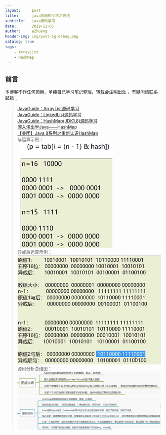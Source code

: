 ```yaml
---
layout:     post
title:      java容器相关学习总结
subtitle:   java源码学习
date:       2019-12-05
author:     aZhuang
header-img: img/post-bg-debug.png
catalog: true
tags:
    - ArrayList
    - HashMap
---
```


## 前言
本博客不作任何商用，单纯自己学习笔记整理，转载会注明出处 ，有疑问请联系邮箱；

> [JavaGuide：ArrayList源码学习](https://github.com/xiaoazhuang/JavaGuide/blob/master/docs/java/collection/ArrayList.md)  
> [JavaGuide：LinkedList源码学习](https://github.com/xiaoazhuang/JavaGuide/blob/master/docs/java/collection/LinkedList.md)  
> [JavaGuide：HashMap(JDK1.8)源码学习](https://github.com/xiaoazhuang/JavaGuide/blob/master/docs/java/collection/HashMap.md)  
> [深入浅出学Java——HashMap](https://blog.csdn.net/woshimaxiao1/article/details/83661464)  
> [【美团】Java 8系列之重新认识HashMap](https://zhuanlan.zhihu.com/p/21673805)  
与运算示例：  	
![Image text](https://raw.githubusercontent.com/xiaoazhuang/xiaoazhuang.github.io/master/img/与运算示例.png)    
异或后运算示例：    	
![Image text](https://raw.githubusercontent.com/xiaoazhuang/xiaoazhuang.github.io/master/img/异或后与示例.png)      	
源码分析总结图：  	
![Image text](https://raw.githubusercontent.com/xiaoazhuang/xiaoazhuang.github.io/master/img/hashMap图解说明.png)  	
![Image text](https://raw.githubusercontent.com/xiaoazhuang/xiaoazhuang.github.io/master/img/hashMap源码分析图.png)  
